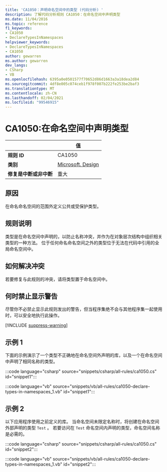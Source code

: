 ```yaml
---
title: 'CA1050：声明命名空间中的类型 (代码分析) '
description: 了解代码分析规则 CA1050：在命名空间中声明类型
ms.date: 11/04/2016
ms.topic: reference
f1_keywords:
- CA1050
- DeclareTypesInNamespaces
helpviewer_keywords:
- DeclareTypesInNamespaces
- CA1050
author: gewarren
ms.author: gewarren
dev_langs:
- CSharp
- VB
ms.openlocfilehash: 6395a0e0501577f70652d86d1663a3a18dea2d84
ms.sourcegitcommit: 4df8e005c074ceb1f978f007b222fe253be2baf3
ms.translationtype: MT
ms.contentlocale: zh-CN
ms.lasthandoff: 02/04/2021
ms.locfileid: "99546915"
---
```

# <a name="ca1050-declare-types-in-namespaces"></a>CA1050:在命名空间中声明类型

| | 值 |
|-|-|
| **规则 ID** |CA1050|
| **类别** |[Microsoft. Design](design-warnings.md)|
| **修复是中断或非中断** |重大|

## <a name="cause"></a>原因

在命名命名空间的范围外定义公共或受保护类型。

## <a name="rule-description"></a>规则说明

类型是在命名空间中声明的，以防止名称冲突，并作为在对象层次结构中组织相关类型的一种方法。 位于任何命名命名空间之外的类型位于无法在代码中引用的全局命名空间中。

## <a name="how-to-fix-violations"></a>如何解决冲突

若要修复与此规则的冲突，请将类型置于命名空间中。

## <a name="when-to-suppress-warnings"></a>何时禁止显示警告

尽管你不必禁止显示此规则发出的警告，但当程序集绝不会与其他程序集一起使用时，可以安全地执行此操作。

[!INCLUDE [suppress-warning](../../../../includes/code-analysis/suppress-warning.md)]

## <a name="example-1"></a>示例 1

下面的示例演示了一个类型不正确地在命名空间外声明的库，以及一个在命名空间中声明了相同名称的类型。

:::code language="csharp" source="snippets/csharp/all-rules/ca1050.cs" id="snippet1":::

:::code language="vb" source="snippets/vb/all-rules/ca1050-declare-types-in-namespaces_1.vb" id="snippet1":::

## <a name="example-2"></a>示例 2

以下应用程序使用之前定义的库。 当命名空间未限定名称时，将创建在命名空间外部声明的类型 `Test` 。 若要访问在 `Test` 命名空间内声明的类型，命名空间名称是必需的。

:::code language="csharp" source="snippets/csharp/all-rules/ca1050.cs" id="snippet2":::

:::code language="vb" source="snippets/vb/all-rules/ca1050-declare-types-in-namespaces_1.vb" id="snippet2":::
